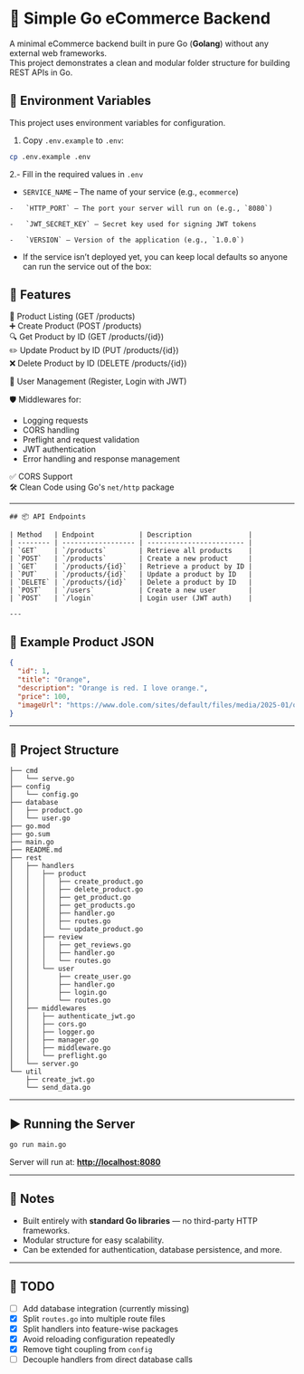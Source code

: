 # 🛒 Simple Go eCommerce Backend

A minimal eCommerce backend built in pure Go (**Golang**) without any external web frameworks.  
This project demonstrates a clean and modular folder structure for building REST APIs in Go.

## 🌿 Environment Variables

This project uses environment variables for configuration.  

1. Copy `.env.example` to `.env`:

```bash
cp .env.example .env
```
2.-   Fill in the required values in `.env`

  -   `SERVICE_NAME` – The name of your service (e.g., `ecommerce`)
        
    -   `HTTP_PORT` – The port your server will run on (e.g., `8080`)
        
    -   `JWT_SECRET_KEY` – Secret key used for signing JWT tokens
        
    -   `VERSION` – Version of the application (e.g., `1.0.0`)
        
-   If the service isn’t deployed yet, you can keep local defaults so anyone can run the service out of the box:


## 🚀 Features

📜 Product Listing (GET /products)  
➕ Create Product (POST /products)  
🔍 Get Product by ID (GET /products/{id})  
✏️ Update Product by ID (PUT /products/{id})  
❌ Delete Product by ID (DELETE /products/{id})  

👤 User Management (Register, Login with JWT)  

🛡 Middlewares for:
- Logging requests  
- CORS handling  
- Preflight and request validation  
- JWT authentication  
- Error handling and response management  

✅ CORS Support  
🛠 Clean Code using Go's `net/http` package  

---
```
## 📦 API Endpoints

| Method   | Endpoint           | Description              |
| -------- | ------------------ | ------------------------ |
| `GET`    | `/products`        | Retrieve all products    |
| `POST`   | `/products`        | Create a new product     |
| `GET`    | `/products/{id}`   | Retrieve a product by ID |
| `PUT`    | `/products/{id}`   | Update a product by ID   |
| `DELETE` | `/products/{id}`   | Delete a product by ID   |
| `POST`   | `/users`           | Create a new user        |
| `POST`   | `/login`           | Login user (JWT auth)    |

---
```



## 🧪 Example Product JSON

```json
{
  "id": 1,
  "title": "Orange",
  "description": "Orange is red. I love orange.",
  "price": 100,
  "imageUrl": "https://www.dole.com/sites/default/files/media/2025-01/oranges.png"
}
````

---

## 📂 Project Structure

```
├── cmd
│   └── serve.go
├── config
│   └── config.go
├── database
│   ├── product.go
│   └── user.go
├── go.mod
├── go.sum
├── main.go
├── README.md
├── rest
│   ├── handlers
│   │   ├── product
│   │   │   ├── create_product.go
│   │   │   ├── delete_product.go
│   │   │   ├── get_product.go
│   │   │   ├── get_products.go
│   │   │   ├── handler.go
│   │   │   ├── routes.go
│   │   │   └── update_product.go
│   │   ├── review
│   │   │   ├── get_reviews.go
│   │   │   ├── handler.go
│   │   │   └── routes.go
│   │   └── user
│   │       ├── create_user.go
│   │       ├── handler.go
│   │       ├── login.go
│   │       └── routes.go
│   ├── middlewares
│   │   ├── authenticate_jwt.go
│   │   ├── cors.go
│   │   ├── logger.go
│   │   ├── manager.go
│   │   ├── middleware.go
│   │   └── preflight.go
│   └── server.go
└── util
    ├── create_jwt.go
    └── send_data.go
```

---

## ▶️ Running the Server

```bash
go run main.go
```

Server will run at: **[http://localhost:8080](http://localhost:8080)**

---

## 📌 Notes

* Built entirely with **standard Go libraries** — no third-party HTTP frameworks.
* Modular structure for easy scalability.
* Can be extended for authentication, database persistence, and more.

---

## 📝 TODO
* [ ] Add database integration (currently missing)
* [X] Split `routes.go` into multiple route files
* [X] Split handlers into feature-wise packages
* [X] Avoid reloading configuration repeatedly
* [X] Remove tight coupling from `config`
* [ ] Decouple handlers from direct database calls
